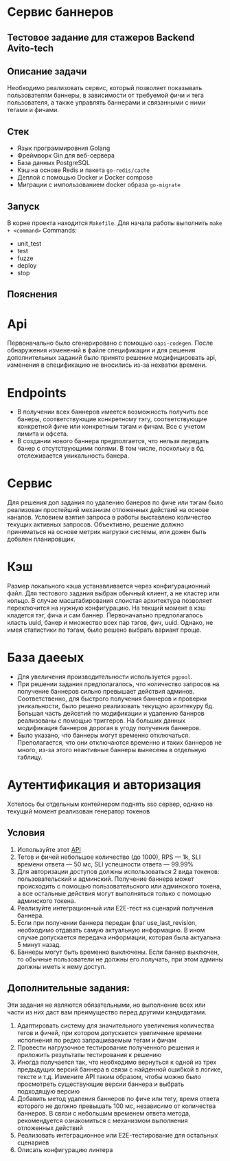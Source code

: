 # Сервис баннеров
## Тестовое задание для стажеров Backend Avito-tech

## Описание задачи
Необходимо реализовать сервис, который позволяет показывать пользователям баннеры, в зависимости от требуемой фичи и тега
пользователя, а также управлять баннерами и связанными с ними тегами и фичами.

## Стек
- Язык программировния Golang
- Фреймворк Gin для веб-сервера
- База данных PostgreSQL
- Кэш на основе Redis и пакета `go-redis/cache`
- Деплой с помощью Docker и Docker compose
- Миграции с импользованием docker образа `go-migrate`

## Запуск
В корне проекта находится `Makefile`. Для начала работы выполнить `make + <command>`
Commands:
- unit_test
- test
- fuzze
- deploy
- stop

## Пояснения
# Api
Первоначально было сгенерировано с помощью `oapi-codegen`. После обнаружения изменений в файле спецификации и для решения дополнительных заданий было принято решение модифицировать api, 
изменения в спецификацию не вносились из-за нехватки времени.

# Endpoints
- В получении всех баннеров имеется возможность получить все банеры, соответствующие конкретному тэгу, соответствующие конкретной фиче или конкретным тэгам и фичам. Все с учетом лимита и офсета. 
- В создании нового баннера предполгается, что нельзя передать банер с отсутствующими полями. В том числе, поскольку в бд отслеживается уникальность банера.

# Сервис
Для решения доп задания по удалению банеров по фиче или тэгам было реализован простейший механизм отложенных действий на основе каналов. Условием взятия запроса в работы выставлено количество текущих
активных запросов. Объективно, решение должно приниматься на основе метрик нагрузки системы, или дожен быть добвлен планировщик. 

# Кэш 
Размер локального кэша устанавливается через конфигурационный файл. Для тестового задания выбран обычный клиент, а не кластер или кольцо. В случае масштабирования слоистая архитектура позволяет переключится
на нужную конфигурацию. На текщий момент в кэш кладется тэг, фича и сам баннер. Первоначально предполагалось класть uuid, банер и множество всех пар тэгов, фич, uuid. Однако, не имея статистики по тэгам, было решено выбрать вариант проще.

# База даееых
- Для увеличения производительности используется `pgpool`. 
- При решении задания предполагалось, что количество запросов на получение баннеров сильно превышает действия админов. Соответственно, для быстрого получения баннеров и
проверки уникальности, было решено реализовать текущую архитекуру бд. Большая часть дейсвтий по модификации и удалению баннров реализованы с помощью триггеров. На больших данных модификация баннеров дорогая в угоду получения баннеров.
- Было указано, что баннеры могут временно отключаться. Преполагается, что они отключаются временно и таких баннеров не много, из-за этого неактивные баннеры вынесены в отдельную таблицу.

# Аутентификация и авторизация
Хотелось бы отдельным контейнером поднять sso сервер, однако на текущий момент реализован генератор токенов

## Условия
1. Используйте этот [API](https://github.com/avito-tech/backend-trainee-assignment-2024/blob/main/api.yaml)
2. Тегов и фичей небольшое количество (до 1000), RPS — 1k, SLI времени ответа — 50 мс, SLI успешности ответа — 99.99%
3. Для авторизации доступов должны использоваться 2 вида токенов: пользовательский и админский.  Получение баннера может происходить с помощью пользовательского или админского токена, а все остальные действия могут выполняться только с помощью админского токена.
4. Реализуйте интеграционный или E2E-тест на сценарий получения баннера.
5. Если при получении баннера передан флаг use_last_revision, необходимо отдавать самую актуальную информацию.  В ином случае допускается передача информации, которая была актуальна 5 минут назад.
6. Баннеры могут быть временно выключены. Если баннер выключен, то обычные пользователи не должны его получать, при этом админы должны иметь к нему доступ.

## Дополнительные задания:
Эти задания не являются обязательными, но выполнение всех или части из них даст вам преимущество перед другими кандидатами.
1. Адаптировать систему для значительного увеличения количества тегов и фичей, при котором допускается увеличение времени исполнения по редко запрашиваемым тегам и фичам
2. Провести нагрузочное тестирование полученного решения и приложить результаты тестирования к решению
3. Иногда получается так, что необходимо вернуться к одной из трех предыдущих версий баннера в связи с найденной ошибкой в логике, тексте и т.д.  Измените API таким образом, чтобы можно было просмотреть существующие версии баннера и выбрать подходящую версию
4. Добавить метод удаления баннеров по фиче или тегу, время ответа которого не должно превышать 100 мс, независимо от количества баннеров.  В связи с небольшим временем ответа метода, рекомендуется ознакомиться с механизмом выполнения отложенных действий
5. Реализовать интеграционное или E2E-тестирование для остальных сценариев
6. Описать конфигурацию линтера